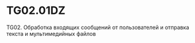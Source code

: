 # TG02.01DZ
 TG02. Обработка входящих сообщений от пользователей и отправка текста и мультимедийных файлов
